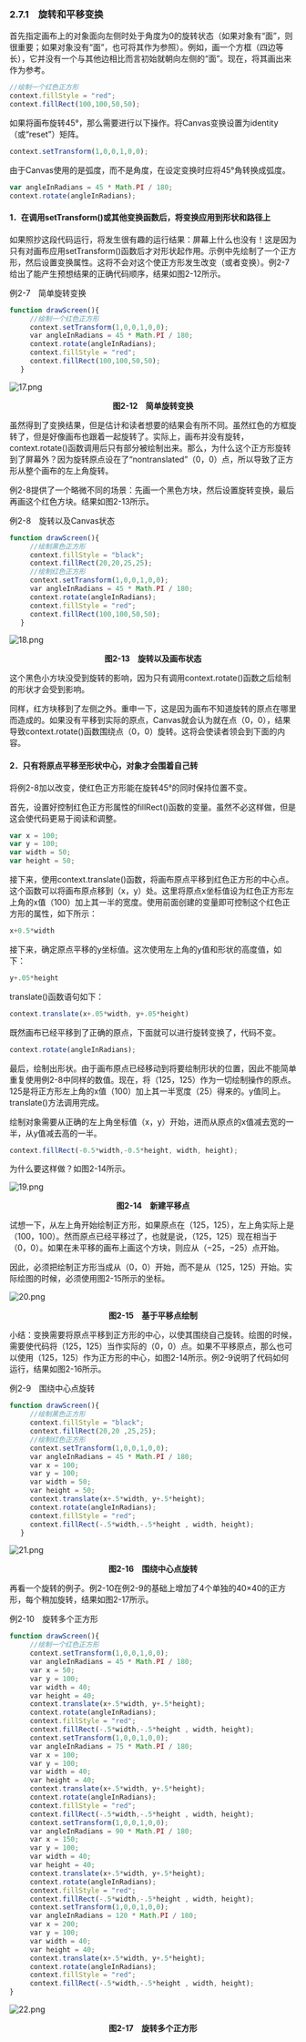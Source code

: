 ### 2.7.1　旋转和平移变换

首先指定画布上的对象面向左侧时处于角度为0的旋转状态（如果对象有“面”，则很重要；如果对象没有“面”，也可将其作为参照）。例如，画一个方框（四边等长），它并没有一个与其他边相比而言初始就朝向左侧的“面”。现在，将其画出来作为参考。

```javascript
//绘制一个红色正方形
context.fillStyle = "red";
context.fillRect(100,100,50,50);
```

如果将画布旋转45°，那么需要进行以下操作。将Canvas变换设置为identity（或“reset”）矩阵。

```javascript
context.setTransform(1,0,0,1,0,0);
```

由于Canvas使用的是弧度，而不是角度，在设定变换时应将45°角转换成弧度。

```javascript
var angleInRadians = 45 * Math.PI / 180;
context.rotate(angleInRadians);
```

#### 1．在调用setTransform()或其他变换函数后，将变换应用到形状和路径上

如果照抄这段代码运行，将发生很有趣的运行结果：屏幕上什么也没有！这是因为只有对画布应用setTransform()函数后才对形状起作用。示例中先绘制了一个正方形，然后设置变换属性。这将不会对这个使正方形发生改变（或者变换）。例2-7给出了能产生预想结果的正确代码顺序，结果如图2-12所示。

例2-7　简单旋转变换

```javascript
function drawScreen(){
　　　//绘制一个红色正方形
　　　context.setTransform(1,0,0,1,0,0);
　　　var angleInRadians = 45 * Math.PI / 180;
　　　context.rotate(angleInRadians);
　　　context.fillStyle = "red";
　　　context.fillRect(100,100,50,50);
　 }
```

![17.png](../images/17.png)
<center class="my_markdown"><b class="my_markdown">图2-12　简单旋转变换</b></center>

虽然得到了变换结果，但是估计和读者想要的结果会有所不同。虽然红色的方框旋转了，但是好像画布也跟着一起旋转了。实际上，画布并没有旋转，context.rotate()函数调用后只有部分被绘制出来。那么，为什么这个正方形旋转到了屏幕外？因为旋转原点设在了“nontranslated”（0，0）点，所以导致了正方形从整个画布的左上角旋转。

例2-8提供了一个略微不同的场景：先画一个黑色方块，然后设置旋转变换，最后再画这个红色方块。结果如图2-13所示。

例2-8　旋转以及Canvas状态

```javascript
function drawScreen(){
　　　//绘制黑色正方形
　　　context.fillStyle = "black";
　　　context.fillRect(20,20,25,25);
　　　//绘制红色正方形
　　　context.setTransform(1,0,0,1,0,0);
　　　var angleInRadians = 45 * Math.PI / 180;
　　　context.rotate(angleInRadians);
　　　context.fillStyle = "red";
　　　context.fillRect(100,100,50,50);
　 }
```

![18.png](../images/18.png)
<center class="my_markdown"><b class="my_markdown">图2-13　旋转以及画布状态</b></center>

这个黑色小方块没受到旋转的影响，因为只有调用context.rotate()函数之后绘制的形状才会受到影响。

同样，红方块移到了左侧之外。重申一下，这是因为画布不知道旋转的原点在哪里而造成的。如果没有平移到实际的原点，Canvas就会认为就在点（0，0），结果导致context.rotate()函数围绕点（0，0）旋转。这将会使读者领会到下面的内容。

#### 2．只有将原点平移至形状中心，对象才会围着自己转

将例2-8加以改变，使红色正方形能在旋转45°的同时保持位置不变。

首先，设置好控制红色正方形属性的fillRect()函数的变量。虽然不必这样做，但是这会使代码更易于阅读和调整。

```javascript
var x = 100;
var y = 100;
var width = 50;
var height = 50;
```

接下来，使用context.translate()函数，将画布原点平移到红色正方形的中心点。这个函数可以将画布原点移到（x，y）处。这里将原点x坐标值设为红色正方形左上角的x值（100）加上其一半的宽度。使用前面创建的变量即可控制这个红色正方形的属性，如下所示：

```javascript
x+0.5*width
```

接下来，确定原点平移的y坐标值。这次使用左上角的y值和形状的高度值，如下：

```javascript
y+.05*height
```

translate()函数语句如下：

```javascript
context.translate(x+.05*width, y+.05*height)
```

既然画布已经平移到了正确的原点，下面就可以进行旋转变换了，代码不变。

```javascript
context.rotate(angleInRadians);
```

最后，绘制出形状。由于画布原点已经移动到将要绘制形状的位置，因此不能简单重复使用例2-8中同样的数值。现在，将（125，125）作为一切绘制操作的原点。125是将正方形左上角的x值（100）加上其一半宽度（25）得来的。y值同上。translate()方法调用完成。

绘制对象需要从正确的左上角坐标值（x，y）开始，进而从原点的x值减去宽的一半，从y值减去高的一半。

```javascript
context.fillRect(-0.5*width,-0.5*height, width, height);
```

为什么要这样做？如图2-14所示。

![19.png](../images/19.png)
<center class="my_markdown"><b class="my_markdown">图2-14　新建平移点</b></center>

试想一下，从左上角开始绘制正方形，如果原点在（125，125），左上角实际上是（100，100）。然而原点已经平移过了，也就是说，（125，125）现在相当于（0，0）。如果在未平移的画布上画这个方块，则应从（−25，−25）点开始。

因此，必须把绘制正方形当成从（0，0）开始，而不是从（125，125）开始。实际绘图的时候，必须使用图2-15所示的坐标。

![20.png](../images/20.png)
<center class="my_markdown"><b class="my_markdown">图2-15　基于平移点绘制</b></center>

小结：变换需要将原点平移到正方形的中心，以使其围绕自己旋转。绘图的时候，需要使代码将（125，125）当作实际的（0，0）点。如果不平移原点，那么也可以使用（125，125）作为正方形的中心，如图2-14所示。例2-9说明了代码如何运行，结果如图2-16所示。

例2-9　围绕中心点旋转

```javascript
function drawScreen(){
　　　//绘制黑色正方形
　　　context.fillStyle = "black";
　　　context.fillRect(20,20 ,25,25);
　　　//绘制红色正方形
　　　context.setTransform(1,0,0,1,0,0);
　　　var angleInRadians = 45 * Math.PI / 180;
　　　var x = 100;
　　　var y = 100;
　　　var width = 50;
　　　var height = 50;
　　　context.translate(x+.5*width, y+.5*height);
　　　context.rotate(angleInRadians);
　　　context.fillStyle = "red";
　　　context.fillRect(-.5*width,-.5*height , width, height);
　 }
```

![21.png](../images/21.png)
<center class="my_markdown"><b class="my_markdown">图2-16　围绕中心点旋转</b></center>

再看一个旋转的例子。例2-10在例2-9的基础上增加了4个单独的40×40的正方形，每个稍加旋转，结果如图2-17所示。

例2-10　旋转多个正方形

```javascript
function drawScreen(){
　　　//绘制一个红色正方形
　　　context.setTransform(1,0,0,1,0,0);
　　　var angleInRadians = 45 * Math.PI / 180;
　　　var x = 50;
　　　var y = 100;
　　　var width = 40;
　　　var height = 40;
　　　context.translate(x+.5*width, y+.5*height);
　　　context.rotate(angleInRadians);
　　　context.fillStyle = "red";
　　　context.fillRect(-.5*width,-.5*height , width, height);
　　　context.setTransform(1,0,0,1,0,0);
　　　var angleInRadians = 75 * Math.PI / 180;
　　　var x = 100;
　　　var y = 100;
　　　var width = 40;
　　　var height = 40;
　　　context.translate(x+.5*width, y+.5*height);
　　　context.rotate(angleInRadians);
　　　context.fillStyle = "red";
　　　context.fillRect(-.5*width,-.5*height , width, height);
　　　context.setTransform(1,0,0,1,0,0);
　　　var angleInRadians = 90 * Math.PI / 180;
　　　var x = 150;
　　　var y = 100;
　　　var width = 40;
　　　var height = 40;
　　　context.translate(x+.5*width, y+.5*height);
　　　context.rotate(angleInRadians);
　　　context.fillStyle = "red";
　　　context.fillRect(-.5*width,-.5*height , width, height);
　　　context.setTransform(1,0,0,1,0,0);
　　　var angleInRadians = 120 * Math.PI / 180;
　　　var x = 200;
　　　var y = 100;
　　　var width = 40;
　　　var height = 40;
　　　context.translate(x+.5*width, y+.5*height);
　　　context.rotate(angleInRadians);
　　　context.fillStyle = "red";
　　　context.fillRect(-.5*width,-.5*height , width, height);
}
```

![22.png](../images/22.png)
<center class="my_markdown"><b class="my_markdown">图2-17　旋转多个正方形</b></center>

